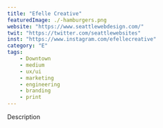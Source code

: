 ```yaml
---
title: "Efelle Creative"
featuredImage: ./-hamburgers.png
website: "https://www.seattlewebdesign.com/"
twit: "https://twitter.com/seattlewebsites"
inst: "https://www.instagram.com/efellecreative"
category: "E"
tags:
    - Downtown
    - medium
    - ux/ui
    - marketing
    - engineering
    - branding
    - print
---
```


Description
